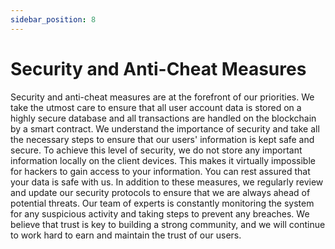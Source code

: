 ```yaml
---
sidebar_position: 8
---
```


# Security and Anti-Cheat Measures

Security and anti-cheat measures are at the forefront of our priorities. We take the utmost care to ensure that all user account data is stored on a highly secure database and all transactions are handled on the blockchain by a smart contract. We understand the importance of security and take all the necessary steps to ensure that our users' information is kept safe and secure.
To achieve this level of security, we do not store any important information locally on the client devices. This makes it virtually impossible for hackers to gain access to your information. You can rest assured that your data is safe with us.
In addition to these measures, we regularly review and update our security protocols to ensure that we are always ahead of potential threats. Our team of experts is constantly monitoring the system for any suspicious activity and taking steps to prevent any breaches.
We believe that trust is key to building a strong community, and we will continue to work hard to earn and maintain the trust of our users.
